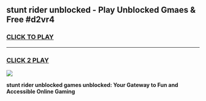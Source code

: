 
## stunt rider unblocked - Play Unblocked Gmaes & Free #d2vr4
<h3>
<a href="https://news.freeplayer.one?title=stunt_rider_unblocked&ref=24F">CLICK TO PLAY</a></h3>
<hr>

<h3>
<a href="https://news.freeplayer.one?title=stunt_rider_unblocked&ref=24F">CLICK 2 PLAY</a>
  
</h3>

<a href="https://news.freeplayer.one?title=stunt_rider_unblocked&ref=24F/"><img src="https://clearcache.store/games.png"></a>


**stunt rider unblocked games unblocked: Your Gateway to Fun and Accessible Online Gaming**
